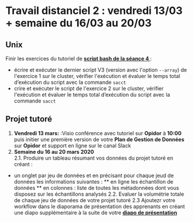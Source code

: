 # Travail distanciel 2 : vendredi 13/03 + semaine du 16/03 au 20/03


## Unix 
Finir les exercices du tutoriel de **[script bash de la séance 4 ](https://du-bii.github.io/module-1-Environnement-Unix/seance4/tutorial/scripts_ngs.html)**: 
* écrire et exécuter le dernier script V3 (version avec l'option `--array`) de l'exercice 1 sur le cluster,  vérifier l'exécution et évaluer le temps total d’exécution du script avec la commande `sacct`
* crire et exécuter le script de l'exercice 2 sur le cluster,  vérifier l'exécution et évaluer le temps total d’exécution du script avec la commande `sacct`

## Projet tutoré 
1. **Vendredi 13 mars:** :Visio conférence avec tutoriel sur **Opidor** à **10:00** puis initier une première version de  votre **Plan de Gestion de Données** sur **Opidor** et support en ligne sur le canal Slack
2. **Semaine du 16 au 20 mars 2020**  
2.1. Produire un tableau résumant vos données du projet tutoré en créant :
* un onglet par jeu de données et en précisant pour chaque jeud de données les informations suivantes : 
** en ligne les échantillon de données
** en colonnes : liste de toutes les métadonnées dont vous disposez sur les échantillons analysés
2.2. Evaluer la volumétrie totale de chaque jeu de données de votre projet tutoré
2.3  Ajoutezr votre workflow dans le diaporama de présentation des apprenants en créant une diapo supplémentaire à la suite de votre **[diapo de présentation ](https://tinyurl.com/dubii20-apprenants)**


